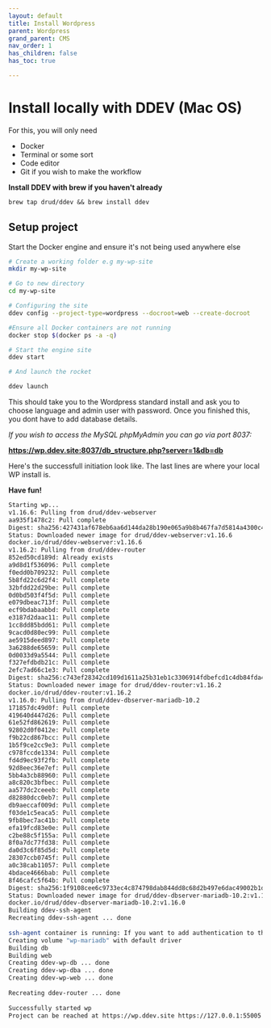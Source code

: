 ```yaml
---
layout: default
title: Install Wordpress
parent: Wordpress
grand_parent: CMS
nav_order: 1
has_children: false
has_toc: true

---
```

# Install locally with DDEV (Mac OS)

For this, you will only need
* Docker
* Terminal or some sort
* Code editor
* Git if you wish to make the workflow

**Install DDEV with brew if you haven't already**

```md
brew tap drud/ddev && brew install ddev 
```

## Setup project

Start the Docker engine and ensure it's not being used anywhere else

```bash
# Create a working folder e.g my-wp-site
mkdir my-wp-site

# Go to new directory
cd my-wp-site

# Configuring the site
ddev config --project-type=wordpress --docroot=web --create-docroot

#Ensure all Docker containers are not running 
docker stop $(docker ps -a -q) 

# Start the engine site
ddev start

# And launch the rocket

ddev launch

```

This should take you to the Wordpress standard install and ask you to choose language and admin user with password. Once you finished this, you dont have to add database details.


*If you wish to access the MySQL phpMyAdmin you can go via port 8037:*

**https://wp.ddev.site:8037/db_structure.php?server=1&db=db**

Here's the successfull initiation look like. The last lines are where your local WP install is. 

**Have fun!**

```bash
Starting wp... 
v1.16.6: Pulling from drud/ddev-webserver
aa935f1478c2: Pull complete 
Digest: sha256:427431af678eb6aa6d144da28b190e065a9b8b467fa7d5814a4300c46421ad15
Status: Downloaded newer image for drud/ddev-webserver:v1.16.6
docker.io/drud/ddev-webserver:v1.16.6
v1.16.2: Pulling from drud/ddev-router
852ed50cd189d: Already exists 
a9d8d1f536096: Pull complete 
f0edd0b709232: Pull complete 
5b8fd22c6d2f4: Pull complete 
32bfdd22d29be: Pull complete 
0d0bd503f4f5d: Pull complete 
e079dbeac713f: Pull complete 
ecf9bdabaabbd: Pull complete 
e3187d2daac11: Pull complete 
1cc8dd85bdd61: Pull complete 
9cacd0d80ec99: Pull complete 
ae5915deed897: Pull complete 
3a6288de65659: Pull complete 
0d0033d9a5544: Pull complete 
f327efdbdb21c: Pull complete 
2efc7ad66c1e3: Pull complete 
Digest: sha256:c743ef28342cd109d1611a25b31eb1c3306914fdbefcd1c4db84fda4ac8a6ce4
Status: Downloaded newer image for drud/ddev-router:v1.16.2
docker.io/drud/ddev-router:v1.16.2
v1.16.0: Pulling from drud/ddev-dbserver-mariadb-10.2
171857dc49d0f: Pull complete 
419640d447d26: Pull complete 
61e52fd862619: Pull complete 
92802d0f0412e: Pull complete 
f9b22cd867bcc: Pull complete 
1b5f9ce2cc9e3: Pull complete 
c978fccde1334: Pull complete 
fd4d9ec93f2fb: Pull complete 
92d8eec36e7ef: Pull complete 
5bb4a3cb88960: Pull complete 
a8c820c3bfbec: Pull complete 
aa577dc2ceeeb: Pull complete 
d82880dcc0eb7: Pull complete 
db9aeccaf009d: Pull complete 
f03de1c5eaca5: Pull complete 
9fb8bec7ac41b: Pull complete 
efa19fcd83e0e: Pull complete 
c2be88c5f155a: Pull complete 
8f0a7dc77fd38: Pull complete 
da0d3c6f85d5d: Pull complete 
28307ccb0745f: Pull complete 
a0c38cab11057: Pull complete 
4bdace4666bab: Pull complete 
8f46cafc5f64b: Pull complete 
Digest: sha256:1f9108cee6c9733ec4c874798dab844dd8c68d2b497e6dac49002b1de5e07aa4b743
Status: Downloaded newer image for drud/ddev-dbserver-mariadb-10.2:v1.16.0
docker.io/drud/ddev-dbserver-mariadb-10.2:v1.16.0
Building ddev-ssh-agent 
Recreating ddev-ssh-agent ... done
 
ssh-agent container is running: If you want to add authentication to the ssh-agent container, run 'ddev auth ssh' to enable your keys. 
Creating volume "wp-mariadb" with default driver 
Building db 
Building web 
Creating ddev-wp-db ... done
Creating ddev-wp-dba ... done
Creating ddev-wp-web ... done
 
Recreating ddev-router ... done
 
Successfully started wp 
Project can be reached at https://wp.ddev.site https://127.0.0.1:55005 
```